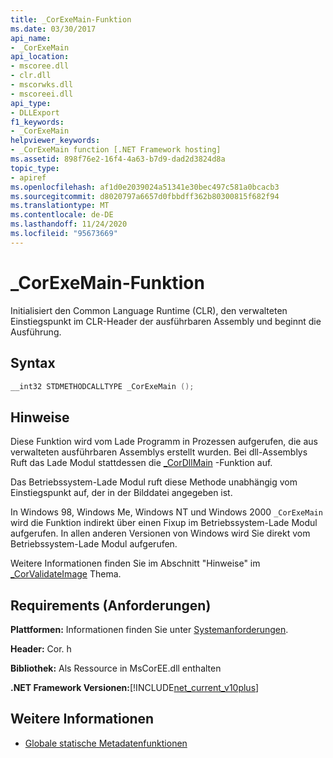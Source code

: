 ```yaml
---
title: _CorExeMain-Funktion
ms.date: 03/30/2017
api_name:
- _CorExeMain
api_location:
- mscoree.dll
- clr.dll
- mscorwks.dll
- mscoreei.dll
api_type:
- DLLExport
f1_keywords:
- _CorExeMain
helpviewer_keywords:
- _CorExeMain function [.NET Framework hosting]
ms.assetid: 898f76e2-16f4-4a63-b7d9-dad2d3824d8a
topic_type:
- apiref
ms.openlocfilehash: af1d0e2039024a51341e30bec497c581a0bcacb3
ms.sourcegitcommit: d8020797a6657d0fbbdff362b80300815f682f94
ms.translationtype: MT
ms.contentlocale: de-DE
ms.lasthandoff: 11/24/2020
ms.locfileid: "95673669"
---
```

# <a name="_corexemain-function"></a>_CorExeMain-Funktion

Initialisiert den Common Language Runtime (CLR), den verwalteten Einstiegspunkt im CLR-Header der ausführbaren Assembly und beginnt die Ausführung.  
  
## <a name="syntax"></a>Syntax  
  
```cpp  
__int32 STDMETHODCALLTYPE _CorExeMain ();  
```  
  
## <a name="remarks"></a>Hinweise  

 Diese Funktion wird vom Lade Programm in Prozessen aufgerufen, die aus verwalteten ausführbaren Assemblys erstellt wurden. Bei dll-Assemblys Ruft das Lade Modul stattdessen die [_CorDllMain](cordllmain-function.md) -Funktion auf.  
  
 Das Betriebssystem-Lade Modul ruft diese Methode unabhängig vom Einstiegspunkt auf, der in der Bilddatei angegeben ist.  
  
 In Windows 98, Windows Me, Windows NT und Windows 2000 `_CorExeMain` wird die Funktion indirekt über einen Fixup im Betriebssystem-Lade Modul aufgerufen. In allen anderen Versionen von Windows wird Sie direkt vom Betriebssystem-Lade Modul aufgerufen.  
  
 Weitere Informationen finden Sie im Abschnitt "Hinweise" im [_CorValidateImage](corvalidateimage-function.md) Thema.  
  
## <a name="requirements"></a>Requirements (Anforderungen)  

 **Plattformen:** Informationen finden Sie unter [Systemanforderungen](../../get-started/system-requirements.md).  
  
 **Header:** Cor. h  
  
 **Bibliothek:** Als Ressource in MsCorEE.dll enthalten  
  
 **.NET Framework Versionen:**[!INCLUDE[net_current_v10plus](../../../../includes/net-current-v10plus-md.md)]  
  
## <a name="see-also"></a>Weitere Informationen

- [Globale statische Metadatenfunktionen](../metadata/metadata-global-static-functions.md)
